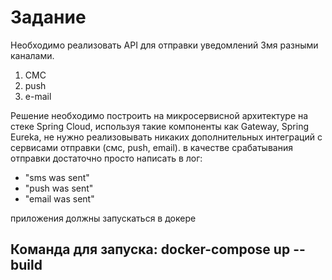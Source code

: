 # Задание

Необходимо реализовать API для отправки уведомлений 3мя разными каналами.
1) СМС
2) push
3) e-mail

Решение необходимо построить на микросервисной архитектуре на стеке Spring Cloud, используя такие компоненты как Gateway, Spring Eureka, не нужно реализовывать никаких дополнительных интеграций с сервисами отправки (смс, push, email). в качестве срабатывания отправки достаточно просто написать в лог:
- "sms was sent"
- "push was sent"
- "email was sent"

приложения должны запускаться в докере

## Команда для запуска: docker-compose up --build
